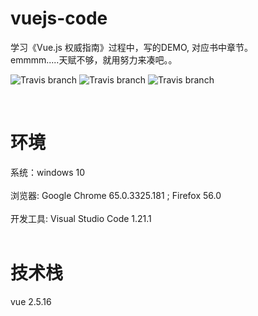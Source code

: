 # vuejs-code
学习《Vue.js 权威指南》过程中，写的DEMO, 对应书中章节。<br/>
emmmm.....天赋不够，就用努力来凑吧。。<br/>

![Travis branch](https://img.shields.io/badge/vue-2.5.16-green.svg)
![Travis branch](https://img.shields.io/badge/vsCode-1.21.1-red.svg)
![Travis branch](https://img.shields.io/badge/windows-10-blue.svg)

<br/>

# 环境
系统：windows 10<br/><br/>
浏览器: Google Chrome  65.0.3325.181 ; Firefox 56.0<br/><br/>
开发工具: Visual Studio Code 1.21.1<br/><br/>

# 技术栈
vue 2.5.16